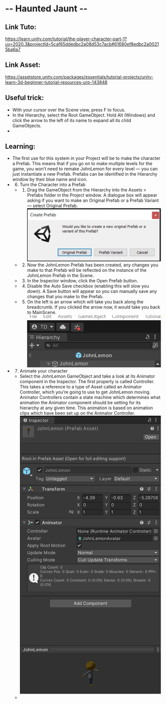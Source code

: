 # -- Haunted Jaunt --
## Link Tuto:
https://learn.unity.com/tutorial/the-player-character-part-1?uv=2020.3&projectId=5caf65ddedbc2a08d53c7acb#61680ef8edbc2a00215ba6a7
## Link Asset:
https://assetstore.unity.com/packages/essentials/tutorial-projects/unity-learn-3d-beginner-tutorial-resources-urp-143848

## Useful trick:
- With your cursor over the Scene view, press F to focus.
-  In the Hierarchy, select the Root GameObject. Hold Alt (Windows) and click the arrow to the left of its name to expand all its child GameObjects.
-  


## Learning:
- The first use for this system in your Project will be to make the character a Prefab.  This means that if you go on to make multiple levels for the game, you won’t need to remake JohnLemon for every level — you can just instantiate a new Prefab. Prefabs can be identified in the Hierarchy window by their blue name and icon.
- 6. Turn the Character into a Prefab
  -  1.  Drag the GameObject from the Hierarchy into the Assets > Prefabs folder in the Project window.  A dialogue box will appear asking if you want to make an Original Prefab or a Prefab Variant — select Original Prefab. ![alt text](image.png)
  -  2.  Now the JohnLemon Prefab has been created, any changes you make to that Prefab will be reflected on the instance of the JohnLemon Prefab in the Scene.  
  -  3.  In the Inspector window, click the Open Prefab button.
  -  4.  Disable the Auto Save checkbox (enabling this will slow you down). A Save button will appear so you can manually save any changes that you make to the Prefab.
  -  5. On the left is an arrow which will take you back along the breadcrumb.  If you clicked the arrow now, it would take you back to MainScene. ![alt text](image-1.png)
- 7. Animate your character
  -  Select the JohnLemon GameObject and take a look at its Animator component in the Inspector. The first property is called Controller.  This takes a reference to a type of Asset called an Animator Controller, which you’re going to use to get JohnLemon moving. Animator Controllers contain a state machine which determines what animation the Animator component should be setting for its hierarchy at any given time.  This animation is based on animation clips which have been set up on the Animator Controller.  ![alt text](image-2.png)
  -  
